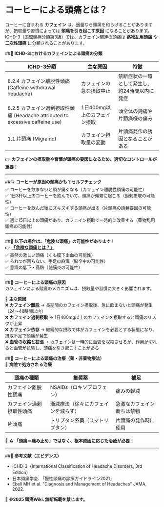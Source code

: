 # コーヒーによる頭痛とは？
コーヒーに含まれる **カフェイン** は、適量なら頭痛を和らげることがありますが、摂取量や習慣によっては **頭痛を引き起こす原因** になることがあります。<br>ICHD-3（国際頭痛分類第3版）では、カフェイン関連の頭痛は **薬物乱用頭痛** や **二次性頭痛** に分類されることがあります。<br>

##📌 **ICHD-3におけるカフェインによる頭痛の分類**<br>

| ICHD-3分類 | 主な原因 | 特徴 |
|------------|--------------------------|-----------------------------|
| 8.2.4 カフェイン離脱性頭痛 (Caffeine withdrawal headache) | カフェインの急な摂取中止 | 禁断症状の一環として発生し、約24時間以内に発症 |
| 8.2.5 カフェイン過剰摂取性頭痛 (Headache attributed to excessive caffeine use) | 1日400mg以上のカフェイン摂取 | 頭全体の鈍痛や片頭痛様の痛み |
| 1.1 片頭痛 (Migraine) | カフェイン摂取量の変動 | 片頭痛発作の誘因となることがある |

👉 **カフェインの摂取量や習慣が頭痛の要因になるため、適切なコントロールが重要！**<br>

---

##🔍 **コーヒーが原因の頭痛かも？セルフチェック**<br>
✅ コーヒーを飲まないと頭が痛くなる（カフェイン離脱性頭痛の可能性）<br>
✅ 1日3杯以上のコーヒーを飲んでいて、頭痛が頻繁に起こる（過剰摂取の可能性）<br>
✅ コーヒーを飲んだ後にズキズキする頭痛が出る（片頭痛の誘発要因の可能性）<br>
✅ 週に15日以上の頭痛があり、カフェイン摂取で一時的に改善する（薬物乱用頭痛の可能性）<br>

---

##🚨 **以下の場合は、「危険な頭痛」の可能性があります！**<br>
👉 **[「危険な頭痛とは？」](../dangerous_headache/emergency.md)**<br>
✅ 突然の激しい頭痛（くも膜下出血の可能性）<br>
✅ ろれつが回らない、手足の麻痺（脳卒中の可能性）<br>
✅ 意識の低下・高熱（髄膜炎の可能性）<br>

---

##🎯 **コーヒーによる頭痛の原因**<br>
カフェインによる頭痛のメカニズムは、摂取量や習慣に大きく影響されます。<br>

📌 **主な原因**<br>
❌ **カフェイン離脱** → 長期間のカフェイン摂取後、急に飲まないと頭痛が発生（24～48時間以内）<br>
❌ **カフェイン過剰摂取** → 1日400mg以上のカフェインを摂取すると頭痛のリスクが上昇<br>
❌ **カフェイン依存** → 継続的な摂取で体がカフェインを必要とする状態になり、摂取不足で頭痛が発生<br>
❌ **血管の収縮と拡張** → カフェインは一時的に血管を収縮させるが、作用が切れると血管が拡張し、頭痛を引き起こすことがある<br>

##💊 **コーヒーによる頭痛の治療（薬・非薬物療法）**<br>
🏥 **病院で処方される治療**<br>

| 頭痛の種類 | 推奨薬 | 補足 |
|------------|-----------------|--------------------------|
| カフェイン離脱性頭痛 | NSAIDs（ロキソプロフェン） | 痛みの軽減 |
| カフェイン過剰摂取性頭痛 | 漸減療法（徐々にカフェインを減らす） | 急激なカフェイン断ちは禁物 |
| 片頭痛 | トリプタン系薬（スマトリプタン） | 片頭痛の発作時に使用 |

🚨 **⚠ 「頭痛＝痛み止め」ではなく、根本原因に応じた治療が必要！**<br>

---

##📖 **参考文献（エビデンス）**<br>
- ICHD-3（International Classification of Headache Disorders, 3rd Edition）<br>
- 日本頭痛学会. 「慢性頭痛の診療ガイドライン2021」<br>
- Ebell MH et al. "Diagnosis and Management of Headaches" JAMA, 2022.<br>

📌 **©2025 頭痛Wiki. 無断転載を禁じます。**

